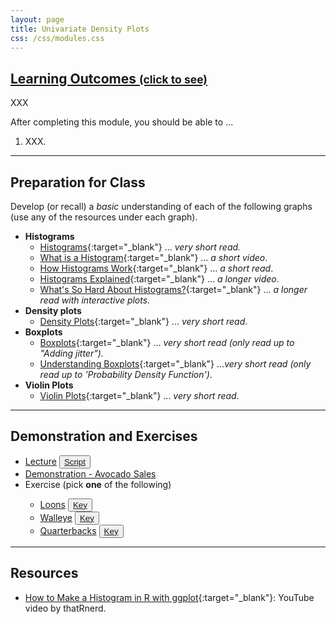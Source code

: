 ```yaml
---
layout: page
title: Univariate Density Plots
css: /css/modules.css
---
```


<div class="panel-group-ILOs">
  <div class="panel panel-default">
    <div class="panel-heading">
      <h2 class="panel-title">
        <a data-toggle="collapse" href="#ILOs">Learning Outcomes <small>(click to see)</small></a>
      </h2>
    </div>
    <div id="ILOs" class="panel-collapse collapse">
      <div class="panel-body">
XXX
<p>After completing this module, you should be able to ...</p>

<ol>
  <li>XXX.</li>
</ol>
      </div>
    </div>
  </div>
</div>

----

## Preparation for Class

Develop (or recall) a *basic* understanding of each of the following graphs (use any of the resources under each graph).

* **Histograms**
  * [Histograms](https://www.data-to-viz.com/graph/histogram.html){:target="_blank"} ... *very short read.*
  * [What is a Histogram](https://www.youtube.com/watch?v=YLPDPglvePY){:target="_blank"} ... *a short video*.
  * [How Histograms Work](https://flowingdata.com/2017/06/07/how-histograms-work/){:target="_blank"} ... *a short read*.
  * [Histograms Explained](https://www.youtube.com/watch?v=sC7gjg9g3JU){:target="_blank"} ... *a longer video*.
  * [What's So Hard About Histograms?](https://tinlizzie.org/histograms/){:target="_blank"} ... *a longer read with interactive plots*.
* **Density plots**
  * [Density Plots](https://www.data-to-viz.com/graph/density.html){:target="_blank"} ... *very short read*.
* **Boxplots**
  * [Boxplots](https://www.data-to-viz.com/caveat/boxplot.html){:target="_blank"} ... *very short read (only read up to "Adding jitter").*
  * [Understanding Boxplots](https://towardsdatascience.com/understanding-boxplots-5e2df7bcbd51){:target="_blank"} ...*very short read (only read up to 'Probability Density Function')*.
* **Violin Plots**
  * [Violin Plots](https://www.data-to-viz.com/graph/violin.html){:target="_blank"} ... *very short read.*

----

## Demonstration and Exercises

<ul>
  <li><a href="Univariate_Density/Lecture_BlackBears.html">Lecture</a> <button type="button" class="btn btn-light btn-sm btn-space"><a href="Univariate_Density/Lecture_BlackBears_DHO.R">Script</a></button></li>
  <li><a href="Univariate_Density/Demo_Avocados.html">Demonstration - Avocado Sales</a></li>
  <li>Exercise (pick <b>one</b> of the following)</li>
  <ul>
    <li><a href="Univariate_Density/CE_Loons.html">Loons</a> <button type="button" class="btn btn-light btn-sm btn-space"><a href="Univariate_Density/CE_Loons.R">Key</a></button></li>
    <li><a href="Univariate_Density/CE_Walleye.html">Walleye</a> <button type="button" class="btn btn-light btn-sm btn-space"><a href="Univariate_Density/CE_Walleye.R">Key</a></button></li>
    <li><a href="Univariate_Density/CE_Quarterbacks.html">Quarterbacks</a> <button type="button" class="btn btn-light btn-sm btn-space"><a href="Univariate_Density/CE_Quarterbacks.R">Key</a></button></li>
  </ul>
</ul>

----

## Resources

* [How to Make a Histogram in R with ggplot](https://www.youtube.com/watch?v=uWsYFqXGnoQ){:target="_blank"}: YouTube video by thatRnerd.
